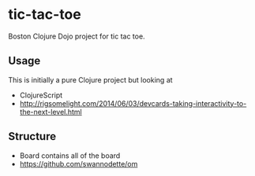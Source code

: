 # tic-tac-toe

Boston Clojure Dojo project for tic tac toe. 

## Usage

This is initially a pure Clojure project but looking at 

- ClojureScript 
- http://rigsomelight.com/2014/06/03/devcards-taking-interactivity-to-the-next-level.html

## Structure 

- Board contains all of the board 
- https://github.com/swannodette/om

